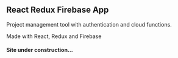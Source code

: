 ## React Redux Firebase App

Project management tool with authentication and cloud functions.

Made with React, Redux and Firebase

#### Site under construction...
